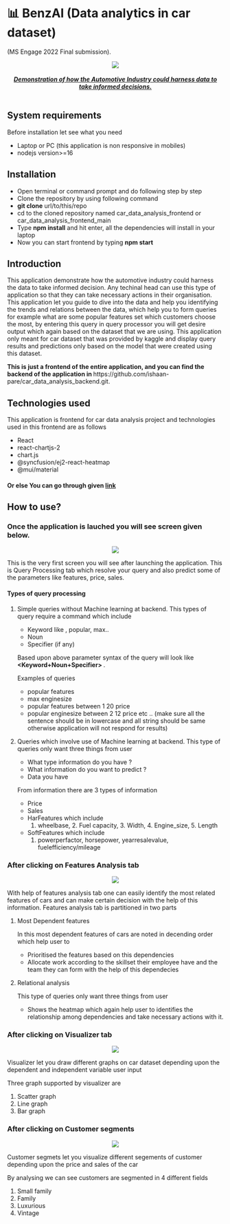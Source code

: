 # 📊 BenzAI (Data analytics in car dataset)
(MS Engage 2022 Final submission).

<p align="center">
  <img
       width="max_content"
       height="max_content"
       src="readmeassets/entire.gif"
  ><br/><br/>
  <b><u><i>Demonstration of how the Automotive Industry could harness data to take informed decisions.</i></u></b><br/><br/>
</p>

## System requirements

Before installation let see what you need 
* Laptop or PC (this application is non responsive in mobiles)
* nodejs version>=16

## Installation

* Open terminal or command prompt and do following step by step
* Clone the repository by using following command
* <b>git clone</b> url/to/this/repo
* cd to the cloned repository named car_data_analysis_frontend or car_data_analysis_frontend_main
* Type <b>npm install</b> and hit enter, all the dependencies will install in your laptop
* Now you can start frontend by typing <b>npm start</b>

## Introduction
<p>
  This application demonstrate how the automotive industry could harness the data to take informed decision. Any techinal head can use this type of application so that they can take necessary actions in their organisation. This application let you guide to dive into the data and help you identifying the trends and relations between the data, which help you to form queries for example what are some popular features set which customers choose the most, by entering this query in query processor you will get desire output which again based on the dataset that we are using. This application only meant for car dataset that was provided by kaggle and display query results and predictions only based on the model that were created using this dataset.<b> </p>
This is just a frontend of the entire application, and you can find the backend of the application in </b> https://github.com/ishaan-pare/car_data_analysis_backend.git. 

## Technologies used

This application is frontend for car data analysis project and technologies used in this frontend are as follows
* React
* react-chartjs-2
* chart.js
* @syncfusion/ej2-react-heatmap
* @mui/material




#### Or else You can go through given [link]( https://analysiscar.herokuapp.com/)

## How to use?

### Once the application is lauched you will see screen given below.
<p align="center">
  <img
       width="max_content"
       height="max_content"
       src="readmeassets/Screenshot from 2022-05-27 23-55-18.png"
  >
</p>

This is the very first screen you will see after launching the application. This is Query Processing tab which resolve your query and also predict some of the parameters like features, price, sales.

#### Types of query processing 

1) Simple queries without Machine learning at backend.
   This types of query require a command which include 
   * Keyword like , popular, max..
   * Noun
   * Specifier (if any)

   Based upon above parameter syntax of the query will look like<b> <Keyword+Noun+Specifier> </b>.
   
   Examples of queries 
    * popular features 
    * max enginesize 
    * popular features between 1 20 price 
    * popular enginesize between 2 12 price 
    etc .. (make sure all the sentence should be in lowercase and all string should be same otherwise application will not respond for results)
    
2) Queries which involve use of Machine learning at backend.
    This type of queries only want three things from user
  
   * What type information do you have ?
   * What information do you want to predict ?
   * Data you have
  
    From information there are 3 types of information
   * Price
   * Sales
   * HarFeatures which include
      1. wheelbase, 2. Fuel capacity, 3. Width, 4. Engine_size, 5. Length
   * SoftFeatures which include
      1. powerperfactor, horsepower, yearresalevalue, fuelefficiency/mileage


### After clicking on Features Analysis tab
  
<p align="center">
  <img
       width="max_content"
       height="max_content"
       src="readmeassets/heatmap.png"
  >
</p>
With help of features analysis tab one can easily identify the most related features of cars and can make certain decision with the help of this information.
Features analysis tab is partitioned in two parts
  
1) Most Dependent features <br/>
  
    In this most dependent features of cars are noted in decending order which help user to 
   * Prioritised the features based on this dependencies
   * Allocate work according to the skillset their employee have and the team they can form with the help of this dependecies
  
2) Relational analysis<br/>
  
    This type of queries only want three things from user
  
   * Shows the heatmap which again help user to identifies the relationship among dependencies and take necessary actions with it.


### After clicking on Visualizer tab
  
<p align="center">
  <img
       width="max_content"
       height="max_content"
       src="readmeassets/visuallizer.png"
  >
</p>
Visualizer let you draw different graphs on car dataset depending upon the dependent and independent variable user input

Three graph supported by visualizer are
1)  Scatter graph
2)  Line graph
3)  Bar graph

### After clicking on Customer segments
  
<p align="center">
  <img
       width="max_content"
       height="max_content"
       src="readmeassets/Screenshot from 2022-05-28 00-06-57.png"
  >
</p>
Customer segmets let you visualize different segements of customer depending upon the price and sales of the car

By analysing we can see customers are segmented in 4 different fields
  
1)  Small family
2)  Family 
3)  Luxurious
4)  Vintage
